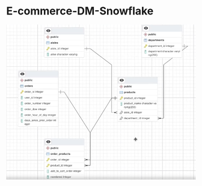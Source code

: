 # E-commerce-DM-Snowflake

![E-commerce Data Model](https://raw.githubusercontent.com/ambdasa/E-commerce-DM-Snowflake/main/e-commerce_DM.png)



